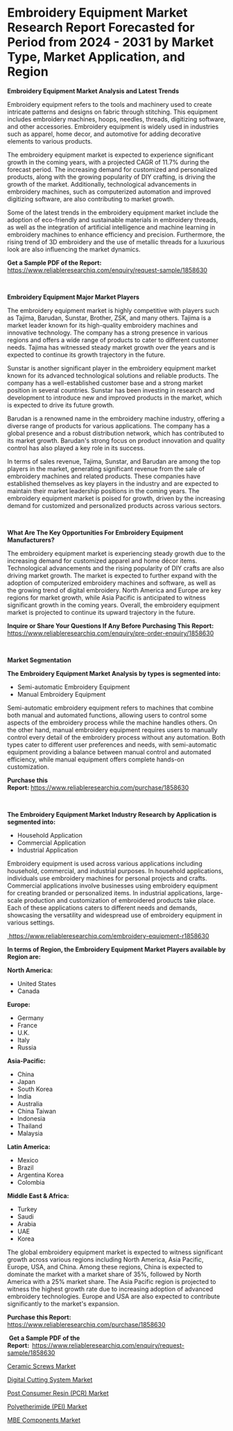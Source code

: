 <p><h1>Embroidery Equipment Market Research Report Forecasted for Period from 2024 -  2031 by Market Type, Market Application, and Region</h1></p><p><strong>Embroidery Equipment Market Analysis and Latest Trends</strong></p>
<p><p>Embroidery equipment refers to the tools and machinery used to create intricate patterns and designs on fabric through stitching. This equipment includes embroidery machines, hoops, needles, threads, digitizing software, and other accessories. Embroidery equipment is widely used in industries such as apparel, home decor, and automotive for adding decorative elements to various products.</p><p>The embroidery equipment market is expected to experience significant growth in the coming years, with a projected CAGR of 11.7% during the forecast period. The increasing demand for customized and personalized products, along with the growing popularity of DIY crafting, is driving the growth of the market. Additionally, technological advancements in embroidery machines, such as computerized automation and improved digitizing software, are also contributing to market growth.</p><p>Some of the latest trends in the embroidery equipment market include the adoption of eco-friendly and sustainable materials in embroidery threads, as well as the integration of artificial intelligence and machine learning in embroidery machines to enhance efficiency and precision. Furthermore, the rising trend of 3D embroidery and the use of metallic threads for a luxurious look are also influencing the market dynamics.</p></p>
<p><strong>Get a Sample PDF of the Report:&nbsp;</strong> <a href="https://www.reliableresearchiq.com/enquiry/request-sample/1858630">https://www.reliableresearchiq.com/enquiry/request-sample/1858630</a></p>
<p>&nbsp;</p>
<p><strong>Embroidery Equipment Major Market Players</strong></p>
<p><p>The embroidery equipment market is highly competitive with players such as Tajima, Barudan, Sunstar, Brother, ZSK, and many others. Tajima is a market leader known for its high-quality embroidery machines and innovative technology. The company has a strong presence in various regions and offers a wide range of products to cater to different customer needs. Tajima has witnessed steady market growth over the years and is expected to continue its growth trajectory in the future.</p><p>Sunstar is another significant player in the embroidery equipment market known for its advanced technological solutions and reliable products. The company has a well-established customer base and a strong market position in several countries. Sunstar has been investing in research and development to introduce new and improved products in the market, which is expected to drive its future growth.</p><p>Barudan is a renowned name in the embroidery machine industry, offering a diverse range of products for various applications. The company has a global presence and a robust distribution network, which has contributed to its market growth. Barudan's strong focus on product innovation and quality control has also played a key role in its success.</p><p>In terms of sales revenue, Tajima, Sunstar, and Barudan are among the top players in the market, generating significant revenue from the sale of embroidery machines and related products. These companies have established themselves as key players in the industry and are expected to maintain their market leadership positions in the coming years. The embroidery equipment market is poised for growth, driven by the increasing demand for customized and personalized products across various sectors.</p></p>
<p>&nbsp;</p>
<p><strong>What Are The Key Opportunities For Embroidery Equipment Manufacturers?</strong></p>
<p><p>The embroidery equipment market is experiencing steady growth due to the increasing demand for customized apparel and home décor items. Technological advancements and the rising popularity of DIY crafts are also driving market growth. The market is expected to further expand with the adoption of computerized embroidery machines and software, as well as the growing trend of digital embroidery. North America and Europe are key regions for market growth, while Asia Pacific is anticipated to witness significant growth in the coming years. Overall, the embroidery equipment market is projected to continue its upward trajectory in the future.</p></p>
<p><strong>Inquire or Share Your Questions If Any Before Purchasing This Report:</strong> <a href="https://www.reliableresearchiq.com/enquiry/pre-order-enquiry/1858630">https://www.reliableresearchiq.com/enquiry/pre-order-enquiry/1858630</a></p>
<p>&nbsp;</p>
<p><strong>Market Segmentation</strong></p>
<p><strong>The Embroidery Equipment Market Analysis by types is segmented into:</strong></p>
<p><ul><li>Semi-automatic Embroidery Equipment</li><li>Manual Embroidery Equipment</li></ul></p>
<p><p>Semi-automatic embroidery equipment refers to machines that combine both manual and automated functions, allowing users to control some aspects of the embroidery process while the machine handles others. On the other hand, manual embroidery equipment requires users to manually control every detail of the embroidery process without any automation. Both types cater to different user preferences and needs, with semi-automatic equipment providing a balance between manual control and automated efficiency, while manual equipment offers complete hands-on customization.</p></p>
<p><strong>Purchase this Report:&nbsp;</strong><a href="https://www.reliableresearchiq.com/purchase/1858630">https://www.reliableresearchiq.com/purchase/1858630</a></p>
<p>&nbsp;</p>
<p><strong>The Embroidery Equipment Market Industry Research by Application is segmented into:</strong></p>
<p><ul><li>Household Application</li><li>Commercial Application</li><li>Industrial Application</li></ul></p>
<p><p>Embroidery equipment is used across various applications including household, commercial, and industrial purposes. In household applications, individuals use embroidery machines for personal projects and crafts. Commercial applications involve businesses using embroidery equipment for creating branded or personalized items. In industrial applications, large-scale production and customization of embroidered products take place. Each of these applications caters to different needs and demands, showcasing the versatility and widespread use of embroidery equipment in various settings.</p></p>
<p><a href="https://www.reliableresearchiq.com/embroidery-equipment-r1858630">&nbsp;https://www.reliableresearchiq.com/embroidery-equipment-r1858630</a></p>
<p><strong>In terms of Region, the Embroidery Equipment Market Players available by Region are:</strong></p>
<p>
    <p> <strong> North America: </strong>
        <ul>
            <li>United States</li>
            <li>Canada</li>
        </ul>
        </p> 
    <p> <strong> Europe: </strong>
        <ul>
            <li>Germany</li>
            <li>France</li>
            <li>U.K.</li>
            <li>Italy</li>
            <li>Russia</li>
        </ul>
        </p> 
    <p> <strong> Asia-Pacific: </strong>
        <ul>
            <li>China</li>
            <li>Japan</li>
            <li>South Korea</li>
            <li>India</li>
            <li>Australia</li>
            <li>China Taiwan</li>
            <li>Indonesia</li>
            <li>Thailand</li>
            <li>Malaysia</li>
        </ul>
        </p> 
    <p> <strong> Latin America: </strong>
        <ul>
            <li>Mexico</li>
            <li>Brazil</li>
            <li>Argentina Korea</li>
            <li>Colombia</li>
        </ul>
        </p> 
    <p> <strong> Middle East & Africa: </strong>
        <ul>
            <li>Turkey</li>
            <li>Saudi</li>
            <li>Arabia</li>
            <li>UAE</li>
            <li>Korea</li>
        </ul>
    </p>
    </p>
<p><p>The global embroidery equipment market is expected to witness significant growth across various regions including North America, Asia Pacific, Europe, USA, and China. Among these regions, China is expected to dominate the market with a market share of 35%, followed by North America with a 25% market share. The Asia Pacific region is projected to witness the highest growth rate due to increasing adoption of advanced embroidery technologies. Europe and USA are also expected to contribute significantly to the market's expansion.</p></p>
<p><strong>Purchase this Report: </strong><a href="https://www.reliableresearchiq.com/purchase/1858630">https://www.reliableresearchiq.com/purchase/1858630</a></p>
<p>&nbsp;<strong>Get a Sample PDF of the Report:&nbsp;&nbsp;</strong><a href="https://www.reliableresearchiq.com/enquiry/request-sample/1858630">https://www.reliableresearchiq.com/enquiry/request-sample/1858630</a></p>
<p><strong></strong></p>
<p><p><a href="https://www.linkedin.com/pulse/global-ceramic-screws-industry-research-report-competitive-uvfke?trackingId=SXud3tXoT76kulFS1zL7jQ%3D%3D">Ceramic Screws Market</a></p><p><a href="https://github.com/kishanagarner91/Market-Research-Report-List-1/blob/main/digital-cutting-system-market.md">Digital Cutting System Market</a></p><p><a href="https://medium.com/@brisistensen57567/global-post-consumer-resin-pcr-market-is-projected-to-grow-at-a-cagr-of-9-forcasted-for-period-5f6ec8b15cce">Post Consumer Resin (PCR) Market</a></p><p><a href="https://medium.com/@jakobeblake51/polyetherimide-pei-market-trends-a-detailed-study-of-its-market-segmentation-and-analyzing-the-adfe7cae3dbb">Polyetherimide (PEI) Market</a></p><p><a href="https://github.com/hrhzhypq19/Market-Research-Report-List-1/blob/main/mbe-components-market.md">MBE Components Market</a></p></p>